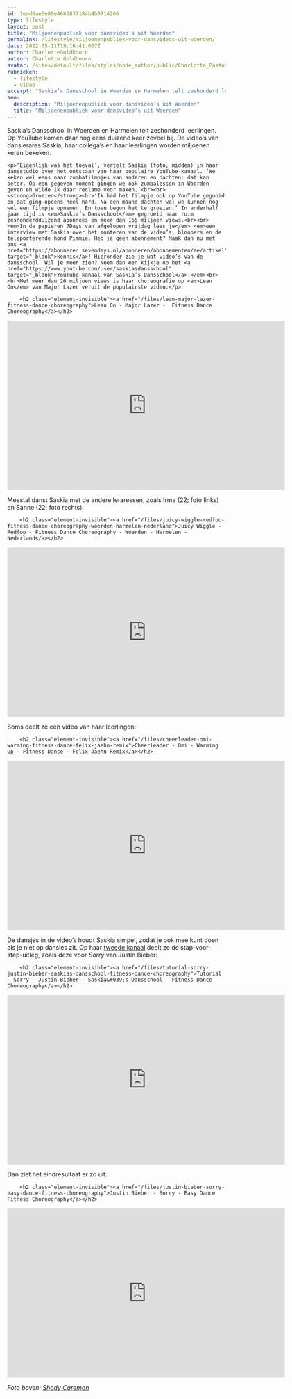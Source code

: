```yaml
---
id: 1ead0ae6e89e4663837184b4b0714266
type: lifestyle
layout: post
title: "Miljoenenpubliek voor dansvideo’s uit Woerden"
permalink: /lifestyle/miljoenenpubliek-voor-dansvideos-uit-woerden/
date: 2022-05-11T19:16:41.067Z
author: CharlotteGoldhoorn
auteur: Charlotte Goldhoorn
avatar: /sites/default/files/styles/node_author/public/Charlotte_PasfotoDSC01555%20EXTRA.jpg?itok=Uh1_j08g
rubrieken:
  - lifestyle
  - video
excerpt: "Saskia’s Dansschool in Woerden en Harmelen telt zeshonderd leerlingen. Op YouTube komen daar nog eens duizend keer zoveel bij. De video’s van danslerares Saskia, haar collega’s en haar leerlingen worden miljoenen keren bekeken.  "
seo:
  description: "Miljoenenpubliek voor dansvideo’s uit Woerden"
  title: "Miljoenenpubliek voor dansvideo’s uit Woerden"
---
```

Saskia’s Dansschool in Woerden en Harmelen telt zeshonderd leerlingen. Op YouTube komen daar nog eens duizend keer zoveel bij. De video’s van danslerares Saskia, haar collega’s en haar leerlingen worden miljoenen keren bekeken.  

    <p>‘Eigenlijk was het toeval’, vertelt Saskia (foto, midden) in haar dansstudio over het ontstaan van haar populaire YouTube-kanaal. ‘We keken wel eens naar zumbafilmpjes van anderen en dachten: dat kan beter. Op een gegeven moment gingen we ook zumbalessen in Woerden geven en wilde ik daar reclame voor maken.’<br><br><strong>Groeien</strong><br>‘Ik had het filmpje ook op YouTube gegooid en dat ging opeens heel hard. Na een maand dachten we: we kunnen nog wel een filmpje opnemen. En toen begon het te groeien.’ In anderhalf jaar tijd is <em>Saskia’s Dansschool</em> gegroeid naar ruim zeshonderdduizend abonnees en meer dan 165 miljoen views.<br><br><em>In de papieren 7Days van afgelopen vrijdag lees je</em> <em>een interview met Saskia over het monteren van de video’s, bloopers en de teleporterende hond Pimmie. Heb je geen abonnement? Maak dan nu met ons <a href="https://abonneren.sevendays.nl/abonneren/abonnementen/ae/artikel" target="_blank">kennis</a>! Hieronder zie je wat video’s van de dansschool. Wil je meer zien? Neem dan een kijkje op het <a href="https://www.youtube.com/user/saskiasdansschool" target="_blank">YouTube-kanaal van Saskia’s Dansschool</a>.</em><br><br>Met meer dan 26 miljoen views is haar choreografie op <em>Lean On</em> van Major Lazer veruit de populairste video:</p>
<p><div class="media media-element-container media-default"><div id="file-17002" class="file file-video file-video-youtube">

        <h2 class="element-invisible"><a href="/files/lean-major-lazer-fitness-dance-choreography">Lean On - Major Lazer -  Fitness Dance Choreography</a></h2>
    
  
  <div class="content">
    <div class="media-youtube-video media-element file-default media-youtube-1">
  <iframe class="media-youtube-player" width="640" height="390" title="Lean On - Major Lazer -  Fitness Dance Choreography" src="https://www.youtube.com/embed/Sui36-RJHxk?wmode=opaque&controls=" name="Lean On - Major Lazer -  Fitness Dance Choreography" frameborder="0" allowfullscreen="">Video van Lean On - Major Lazer -  Fitness Dance Choreography</iframe>
</div>
  </div>

  
</div>
</div>
<p>Meestal danst Saskia met de andere leraressen, zoals Irma (22; foto links) en Sanne (22; foto rechts):</p>
<p><div class="media media-element-container media-default"><div id="file-17003" class="file file-video file-video-youtube">

        <h2 class="element-invisible"><a href="/files/juicy-wiggle-redfoo-fitness-dance-choreography-woerden-harmelen-nederland">Juicy Wiggle - Redfoo - Fitness Dance Choreography - Woerden - Harmelen - Nederland</a></h2>
    
  
  <div class="content">
    <div class="media-youtube-video media-element file-default media-youtube-2">
  <iframe class="media-youtube-player" width="640" height="390" title="Juicy Wiggle - Redfoo - Fitness Dance Choreography - Woerden - Harmelen - Nederland" src="https://www.youtube.com/embed/BGXsgkd14Ms?wmode=opaque&controls=" name="Juicy Wiggle - Redfoo - Fitness Dance Choreography - Woerden - Harmelen - Nederland" frameborder="0" allowfullscreen="">Video van Juicy Wiggle - Redfoo - Fitness Dance Choreography - Woerden - Harmelen - Nederland</iframe>
</div>
  </div>

  
</div>
</div>
<p>Soms deelt ze een video van haar leerlingen:</p>
<p><div class="media media-element-container media-default"><div id="file-17004" class="file file-video file-video-youtube">

        <h2 class="element-invisible"><a href="/files/cheerleader-omi-warming-fitness-dance-felix-jaehn-remix">Cheerleader - Omi - Warming Up - Fitness Dance - Felix Jaehn Remix</a></h2>
    
  
  <div class="content">
    <div class="media-youtube-video media-element file-default media-youtube-3">
  <iframe class="media-youtube-player" width="640" height="390" title="Cheerleader - Omi - Warming Up - Fitness Dance - Felix Jaehn Remix" src="https://www.youtube.com/embed/wiHxRy7_rhU?wmode=opaque&controls=" name="Cheerleader - Omi - Warming Up - Fitness Dance - Felix Jaehn Remix" frameborder="0" allowfullscreen="">Video van Cheerleader - Omi - Warming Up - Fitness Dance - Felix Jaehn Remix</iframe>
</div>
  </div>

  
</div>
</div>
<p>De dansjes in de video’s houdt Saskia simpel, zodat je ook mee kunt doen als je niet op dansles zit. Op haar <a href="https://www.youtube.com/channel/UCKIhag835egF4ty8H7hA0dQ" target="_blank">tweede kanaal</a> deelt ze de stap-voor-stap-uitleg, zoals deze voor <em>Sorry</em> van Justin Bieber:</p>
<p><div class="media media-element-container media-default"><div id="file-17005" class="file file-video file-video-youtube">

        <h2 class="element-invisible"><a href="/files/tutorial-sorry-justin-bieber-saskias-dansschool-fitness-dance-choreography">Tutorial - Sorry - Justin Bieber - Saskia&#039;s Dansschool - Fitness Dance Choreography</a></h2>
    
  
  <div class="content">
    <div class="media-youtube-video media-element file-default media-youtube-4">
  <iframe class="media-youtube-player" width="640" height="390" title="Tutorial - Sorry - Justin Bieber - Saskia&#039;s Dansschool - Fitness Dance Choreography" src="https://www.youtube.com/embed/ZeKQyHSH2DY?wmode=opaque&controls=" name="Tutorial - Sorry - Justin Bieber - Saskia&#039;s Dansschool - Fitness Dance Choreography" frameborder="0" allowfullscreen="">Video van Tutorial - Sorry - Justin Bieber - Saskia&amp;#039;s Dansschool - Fitness Dance Choreography</iframe>
</div>
  </div>

  
</div>
</div>
<p>Dan ziet het eindresultaat er zo uit:</p>
<p><div class="media media-element-container media-default"><div id="file-17006" class="file file-video file-video-youtube">

        <h2 class="element-invisible"><a href="/files/justin-bieber-sorry-easy-dance-fitness-choreography">Justin Bieber - Sorry - Easy Dance Fitness Choreography</a></h2>
    
  
  <div class="content">
    <div class="media-youtube-video media-element file-default media-youtube-5">
  <iframe class="media-youtube-player" width="640" height="390" title="Justin Bieber - Sorry - Easy Dance Fitness Choreography" src="https://www.youtube.com/embed/IwVYhkoCScc?wmode=opaque&controls=" name="Justin Bieber - Sorry - Easy Dance Fitness Choreography" frameborder="0" allowfullscreen="">Video van Justin Bieber - Sorry - Easy Dance Fitness Choreography</iframe>
</div>
  </div>

  
</div>
</div>
<p><em>Foto boven: <a href="http://www.caremanfotografie.nl/" target="_blank">Shody Careman</a></em></p>  
